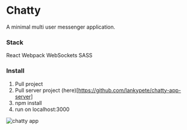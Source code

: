 Chatty
======

A minimal multi user messenger application.

### Stack
React
Webpack
WebSockets
SASS

### Install
1. Pull project
2. Pull server project (here)[https://github.com/lankypete/chatty-app-server]
3. npm install
4. run on localhost:3000


![chatty app](https://github.com/lankypete/chatty-app/usage.png "Chatty App")